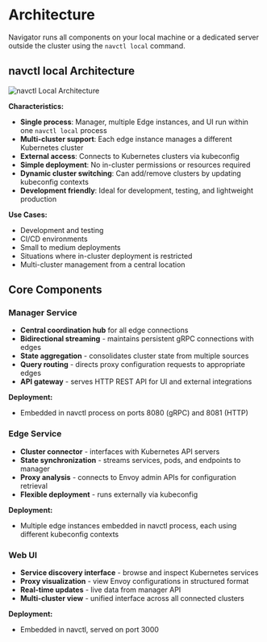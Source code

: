 # Architecture

Navigator runs all components on your local machine or a dedicated server outside the cluster using the `navctl local` command.

## navctl local Architecture

![navctl Local Architecture](./navctl-local-architecture.svg)

**Characteristics:**
- **Single process**: Manager, multiple Edge instances, and UI run within one `navctl local` process
- **Multi-cluster support**: Each edge instance manages a different Kubernetes cluster
- **External access**: Connects to Kubernetes clusters via kubeconfig
- **Simple deployment**: No in-cluster permissions or resources required
- **Dynamic cluster switching**: Can add/remove clusters by updating kubeconfig contexts
- **Development friendly**: Ideal for development, testing, and lightweight production

**Use Cases:**
- Development and testing
- CI/CD environments  
- Small to medium deployments
- Situations where in-cluster deployment is restricted
- Multi-cluster management from a central location

## Core Components

### Manager Service
- **Central coordination hub** for all edge connections
- **Bidirectional streaming** - maintains persistent gRPC connections with edges
- **State aggregation** - consolidates cluster state from multiple sources
- **Query routing** - directs proxy configuration requests to appropriate edges
- **API gateway** - serves HTTP REST API for UI and external integrations

**Deployment:**
- Embedded in navctl process on ports 8080 (gRPC) and 8081 (HTTP)

### Edge Service  
- **Cluster connector** - interfaces with Kubernetes API servers
- **State synchronization** - streams services, pods, and endpoints to manager
- **Proxy analysis** - connects to Envoy admin APIs for configuration retrieval
- **Flexible deployment** - runs externally via kubeconfig

**Deployment:**
- Multiple edge instances embedded in navctl process, each using different kubeconfig contexts

### Web UI
- **Service discovery interface** - browse and inspect Kubernetes services
- **Proxy visualization** - view Envoy configurations in structured format  
- **Real-time updates** - live data from manager API
- **Multi-cluster view** - unified interface across all connected clusters

**Deployment:**
- Embedded in navctl, served on port 3000